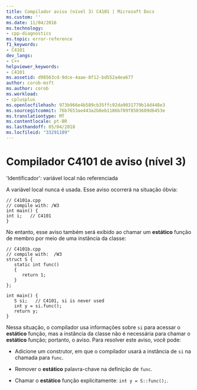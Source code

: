 ```yaml
---
title: Compilador aviso (nível 3) C4101 | Microsoft Docs
ms.custom: ''
ms.date: 11/04/2016
ms.technology:
- cpp-diagnostics
ms.topic: error-reference
f1_keywords:
- C4101
dev_langs:
- C++
helpviewer_keywords:
- C4101
ms.assetid: d98563cd-9dce-4aae-8f12-bd552a4ea677
author: corob-msft
ms.author: corob
ms.workload:
- cplusplus
ms.openlocfilehash: 973b966e4b589cb35ffc92da9031779b14d448e3
ms.sourcegitcommit: 76b7653ae443a2b8eb1186b789f8503609d6453e
ms.translationtype: MT
ms.contentlocale: pt-BR
ms.lasthandoff: 05/04/2018
ms.locfileid: "33291109"
---
```

# <a name="compiler-warning-level-3-c4101"></a>Compilador C4101 de aviso (nível 3)
'Identificador': variável local não referenciada  
  
 A variável local nunca é usada. Esse aviso ocorrerá na situação óbvia:  
  
```  
// C4101a.cpp  
// compile with: /W3  
int main() {  
int i;   // C4101  
}  
```  
  
 No entanto, esse aviso também será exibido ao chamar um **estático** função de membro por meio de uma instância da classe:  
  
```  
// C4101b.cpp  
// compile with:  /W3  
struct S {  
   static int func()  
   {  
      return 1;  
   }  
};  
  
int main() {  
   S si;   // C4101, si is never used  
   int y = si.func();  
   return y;  
}  
```  
  
 Nessa situação, o compilador usa informações sobre `si` para acessar o **estático** função, mas a instância da classe não é necessária para chamar o **estático** função; portanto, o aviso. Para resolver este aviso, você pode:  
  
-   Adicione um construtor, em que o compilador usará a instância de `si` na chamada para `func`.  
  
-   Remover o **estático** palavra-chave na definição de `func`.  
  
-   Chamar o **estático** função explicitamente: `int y = S::func();`.